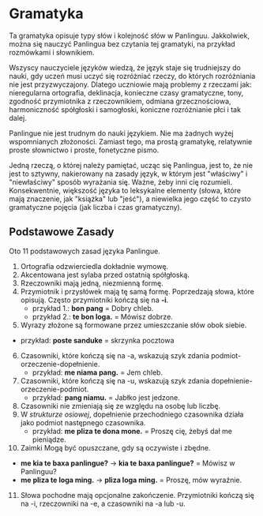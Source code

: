 # Gramatyka

Ta gramatyka opisuje typy słów i kolejność słów w Panlinguu.
Jakkolwiek, można się nauczyć Panlingua bez czytania tej gramatyki, na przykład rozmówkami i słownikiem.

Wszyscy nauczyciele języków wiedzą, że język staje się trudniejszy do nauki, gdy uczeń musi uczyć się rozróżniać rzeczy, do których rozróżniania nie jest przyzwyczajony.
Dlatego uczniowie mają problemy z rzeczami jak: nieregularna ortografia, deklinacja, konieczne czasy gramatyczne, tony, zgodność przymiotnika z rzeczownikiem, odmiana grzecznościowa, harmoniczność spółgłoski i samogłoski, koniczne rozróżnianie płci i tak dalej.

Panlingue nie jest trudnym do nauki językiem.
Nie ma żadnych wyżej wspomnianych złożoności. Zamiast tego, ma prostą gramatykę, relatywnie proste słownictwo i proste, fonetyczne pismo.

Jedną rzeczą, o której należy pamiętać, ucząc się Panlingua, jest to, że nie jest to sztywny, nakierowany na zasady język, w którym jest "właściwy" i "niewłaściwy" sposób wyrażania się.
Ważne, żeby inni cię rozumieli. Konsekwentnie, większość języka to leksykalne elementy (słowa, które mają znaczenie, jak "książka" lub "jeść"), a niewielka jego część to czysto gramatyczne pojęcia (jak liczba i czas gramatyczny).

## Podstawowe Zasady

Oto 11 podstawowych zasad języka Panlingue.

1. Ortografia odzwierciedla dokładnie wymowę.
2. Akcentowana jest sylaba przed ostatnią spółgłoską.
3. Rzeczowniki mają jedną, niezmienną formę.
4. Przymiotnik i przysłówek mają tę samą formę. Poprzedzają słowa, które opisują. Często przymiotniki kończą się na **-i**.
   - przykład 1.: **bon pang** = Dobry chleb.
   - przykład 2.: **te bon loga.** = Mówisz dobrze.
5. Wyrazy złożone są formowane przez umieszczanie słów obok siebie.
  - przykład: **poste sanduke** = skrzynka pocztowa
6. Czasowniki, które kończą się na -a, wskazują szyk zdania podmiot-orzeczenie-dopełnienie.
   - przykład: **me niama pang.** = Jem chleb.
7. Czasowniki, które kończą się na -u, wskazują szyk zdania dopełnienie-orzeczenie-podmiot.
   - przykład: **pang niamu.** = Jabłko jest jedzone.
8. Czasowniki nie zmieniają się ze względu na osobę lub liczbę.
9. W _strukturze osiowej_, dopełnienie przechodniego czasownika działa jako podmiot następnego czasownika.
   - przykład: **me pliza te dona mone.** = Proszę cię, żebyś dał me pieniądze.
10. Zaimki Mogą być opuszczane, gdy są oczywiste i zbędne.
   - **me kia te baxa panlingue?** → **kia te baxa panlingue?** = Mówisz w Panlinguu?
   - **me pliza te loga ming.** →  **pliza loga ming.** = Proszę, mów wyraźnie.
11. Słowa pochodne mają opcjonalne zakończenie. Przymiotniki kończą się na -i, rzeczowniki na -e, a czasowniki na -a lub -u.
